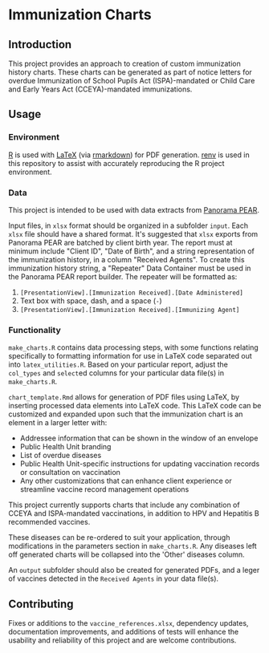 # Immunization Charts

## Introduction
This project provides an approach to creation of custom immunization history charts. These charts can be generated as part of notice letters for overdue Immunization of School Pupils Act (ISPA)-mandated or Child Care and Early Years Act (CCEYA)-mandated immunizations.

## Usage
### Environment
[R](https://www.r-project.org/) is used with [LaTeX](https://www.latex-project.org/) (via [rmarkdown](https://pkgs.rstudio.com/rmarkdown/index.html)) for PDF generation. [renv](https://rstudio.github.io/renv/index.html) is used in this repository to assist with accurately reproducing the R project environment.

### Data
This project is intended to be used with data extracts from [Panorama PEAR](https://accessonehealth.ca/).

Input files, in `xlsx` format should be organized in a subfolder `input`. Each `xlsx` file should have a shared format. It's suggested that `xlsx` exports from Panorama PEAR are batched by client birth year. The report must at minimum include "Client ID", "Date of Birth", and a string representation of the immunization history, in a column "Received Agents". To create this immunization history string, a "Repeater" Data Container must be used in the Panorama PEAR report builder. The repeater will be formatted as:
1. `[PresentationView].[Immunization Received].[Date Administered]`
2. Text box with space, dash, and a space (` - `)
3. `[PresentationView].[Immunization Received].[Immunizing Agent]`

### Functionality
`make_charts.R` contains data processing steps, with some functions relating specifically to formatting information for use in LaTeX code separated out into `latex_utilities.R`. Based on your particular report, adjust the `col_types` and `select`ed columns for your particular data file(s) in `make_charts.R`.

`chart_template.Rmd` allows for generation of PDF files using LaTeX, by inserting processed data elements into LaTeX code. This LaTeX code can be customized and expanded upon such that the immunization chart is an element in a larger letter with:
- Addressee information that can be shown in the window of an envelope
- Public Health Unit branding
- List of overdue diseases
- Public Health Unit-specific instructions for updating vaccination records or consultation on vaccination
- Any other customizations that can enhance client experience or streamline vaccine record management operations

This project currently supports charts that include any combination of CCEYA and ISPA-mandated vaccinations, in addition to HPV and Hepatitis B recommended vaccines.

These diseases can be re-ordered to suit your application, through modifications in the parameters section in `make_charts.R`. Any diseases left off generated charts will be collapsed into the 'Other' diseases column.

An `output` subfolder should also be created for generated PDFs, and a leger of vaccines detected in the `Received Agents` in your data file(s).

## Contributing
Fixes or additions to the `vaccine_references.xlsx`, dependency updates, documentation improvements, and additions of tests will enhance the usability and reliability of this project and are welcome contributions.